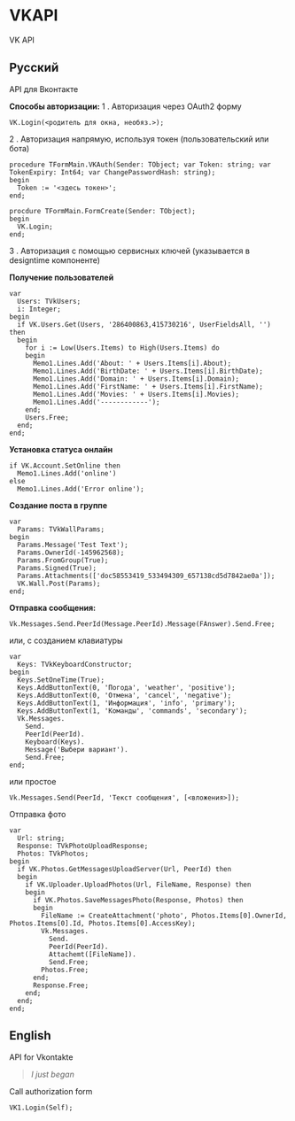 # VKAPI
 VK API

Русский
-
API для Вконтакте

**Способы авторизации:**
1 . Авторизация через OAuth2 форму

    VK.Login(<родитель для окна, необяз.>);

2 . Авторизация напрямую, используя токен (пользовательский или бота)
    
    procedure TFormMain.VKAuth(Sender: TObject; var Token: string; var TokenExpiry: Int64; var ChangePasswordHash: string);
    begin
      Token := '<здесь токен>';
    end;
    
    procdure TFormMain.FormCreate(Sender: TObject);
    begin
      VK.Login;
    end;  
3 . Авторизация с помощью сервисных ключей (указывается в designtime компоненте) 


**Получение пользователей**

    var
      Users: TVkUsers;
      i: Integer;
    begin
      if VK.Users.Get(Users, '286400863,415730216', UserFieldsAll, '') then
      begin
        for i := Low(Users.Items) to High(Users.Items) do
        begin
          Memo1.Lines.Add('About: ' + Users.Items[i].About);
          Memo1.Lines.Add('BirthDate: ' + Users.Items[i].BirthDate);
          Memo1.Lines.Add('Domain: ' + Users.Items[i].Domain);
          Memo1.Lines.Add('FirstName: ' + Users.Items[i].FirstName);
          Memo1.Lines.Add('Movies: ' + Users.Items[i].Movies);
          Memo1.Lines.Add('------------');
        end;
        Users.Free;
      end;
    end;
**Установка статуса онлайн**

    if VK.Account.SetOnline then
      Memo1.Lines.Add('online')
    else
      Memo1.Lines.Add('Error online');
**Создание поста в группе**

    var
      Params: TVkWallParams;
    begin
      Params.Message('Test Text');
      Params.OwnerId(-145962568);
      Params.FromGroup(True);
      Params.Signed(True);
      Params.Attachments(['doc58553419_533494309_657138cd5d7842ae0a']);
      VK.Wall.Post(Params);
    end;  
**Отправка сообщения:**

    Vk.Messages.Send.PeerId(Message.PeerId).Message(FAnswer).Send.Free;
или, с созданием клавиатуры

    var
      Keys: TVkKeyboardConstructor;
    begin
      Keys.SetOneTime(True);
      Keys.AddButtonText(0, 'Погода', 'weather', 'positive');
      Keys.AddButtonText(0, 'Отмена', 'cancel', 'negative');
      Keys.AddButtonText(1, 'Информация', 'info', 'primary');
      Keys.AddButtonText(1, 'Команды', 'commands', 'secondary');
      Vk.Messages.
        Send.
        PeerId(PeerId).
        Keyboard(Keys).
        Message('Выбери вариант').
        Send.Free;
    end;
или простое

    Vk.Messages.Send(PeerId, 'Текст сообщения', [<вложения>]);
Отправка фото

    var
      Url: string;
      Response: TVkPhotoUploadResponse;
      Photos: TVkPhotos;
    begin
      if VK.Photos.GetMessagesUploadServer(Url, PeerId) then
      begin
        if VK.Uploader.UploadPhotos(Url, FileName, Response) then
        begin
          if VK.Photos.SaveMessagesPhoto(Response, Photos) then
          begin
            FileName := CreateAttachment('photo', Photos.Items[0].OwnerId, Photos.Items[0].Id, Photos.Items[0].AccessKey);
            Vk.Messages.
              Send.
              PeerId(PeerId).
              Attachemt([FileName]).
              Send.Free;
            Photos.Free;
          end;
          Response.Free;
        end;
      end;
    end;


**English**
-
API for Vkontakte
> *I just began*

Call authorization form

    VK1.Login(Self);

<!--stackedit_data:
eyJoaXN0b3J5IjpbOTMwMTUzMzM0LDM0NTI5MjM1LC0xNDQ1MT
gwNzQxXX0=
-->